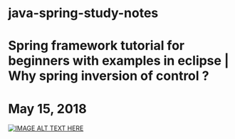 # java-spring-study-notes

# Spring framework tutorial for beginners with examples in eclipse | Why spring inversion of control ?
# May 15, 2018
[![IMAGE ALT TEXT HERE](https://img.youtube.com/vi/r2Q0Jzl2qMQ/0.jpg)](https://www.youtube.com/watch?v=r2Q0Jzl2qMQ)
